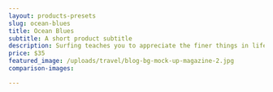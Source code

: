 ```yaml
---
layout: products-presets
slug: ocean-blues
title: Ocean Blues
subtitle: A short product subtitle
description: Surfing teaches you to appreciate the finer things in life, to be present, live in the moment and just breathe.
price: $35
featured_image: /uploads/travel/blog-bg-mock-up-magazine-2.jpg
comparison-images:

---
```

